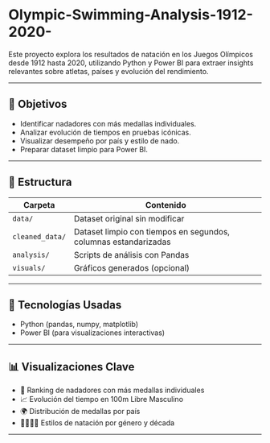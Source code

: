 # Olympic-Swimming-Analysis-1912-2020-


Este proyecto explora los resultados de natación en los Juegos Olímpicos desde 1912 hasta 2020, utilizando Python y Power BI para extraer insights relevantes sobre atletas, países y evolución del rendimiento.

---

## 📌 Objetivos

- Identificar nadadores con más medallas individuales.
- Analizar evolución de tiempos en pruebas icónicas.
- Visualizar desempeño por país y estilo de nado.
- Preparar dataset limpio para Power BI.

---

## 📁 Estructura

| Carpeta         | Contenido                                                                 |
|----------------|--------------------------------------------------------------------------|
| `data/`         | Dataset original sin modificar                                           |
| `cleaned_data/` | Dataset limpio con tiempos en segundos, columnas estandarizadas         |
| `analysis/`     | Scripts de análisis con Pandas                                           |
| `visuals/`      | Gráficos generados (opcional)                                            |

---

## 🐍 Tecnologías Usadas

- Python (pandas, numpy, matplotlib)
- Power BI (para visualizaciones interactivas)

---

## 📊 Visualizaciones Clave

- 🥇 Ranking de nadadores con más medallas individuales
- 📈 Evolución del tiempo en 100m Libre Masculino
- 🌍 Distribución de medallas por país
- 👨‍🦱👩‍🦱 Estilos de natación por género y década

---
